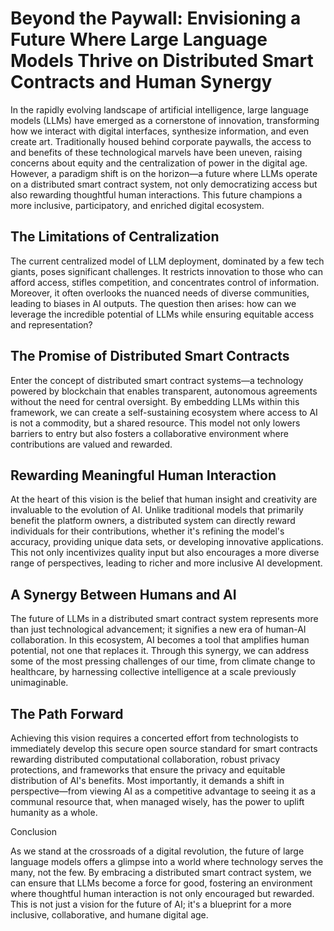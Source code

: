 # Beyond the Paywall: Envisioning a Future Where Large Language Models Thrive on Distributed Smart Contracts and Human Synergy

In the rapidly evolving landscape of artificial intelligence, large language models (LLMs) have emerged as a cornerstone of innovation, transforming how we interact with digital interfaces, synthesize information, and even create art. Traditionally housed behind corporate paywalls, the access to and benefits of these technological marvels have been uneven, raising concerns about equity and the centralization of power in the digital age. However, a paradigm shift is on the horizon—a future where LLMs operate on a distributed smart contract system, not only democratizing access but also rewarding thoughtful human interactions. This future champions a more inclusive, participatory, and enriched digital ecosystem.

## The Limitations of Centralization

The current centralized model of LLM deployment, dominated by a few tech giants, poses significant challenges. It restricts innovation to those who can afford access, stifles competition, and concentrates control of information. Moreover, it often overlooks the nuanced needs of diverse communities, leading to biases in AI outputs. The question then arises: how can we leverage the incredible potential of LLMs while ensuring equitable access and representation?

## The Promise of Distributed Smart Contracts

Enter the concept of distributed smart contract systems—a technology powered by blockchain that enables transparent, autonomous agreements without the need for central oversight. By embedding LLMs within this framework, we can create a self-sustaining ecosystem where access to AI is not a commodity, but a shared resource. This model not only lowers barriers to entry but also fosters a collaborative environment where contributions are valued and rewarded.

## Rewarding Meaningful Human Interaction

At the heart of this vision is the belief that human insight and creativity are invaluable to the evolution of AI. Unlike traditional models that primarily benefit the platform owners, a distributed system can directly reward individuals for their contributions, whether it's refining the model's accuracy, providing unique data sets, or developing innovative applications. This not only incentivizes quality input but also encourages a more diverse range of perspectives, leading to richer and more inclusive AI development.

## A Synergy Between Humans and AI

The future of LLMs in a distributed smart contract system represents more than just technological advancement; it signifies a new era of human-AI collaboration. In this ecosystem, AI becomes a tool that amplifies human potential, not one that replaces it. Through this synergy, we can address some of the most pressing challenges of our time, from climate change to healthcare, by harnessing collective intelligence at a scale previously unimaginable.

## The Path Forward

Achieving this vision requires a concerted effort from technologists to immediately develop this secure open source standard for smart contracts rewarding distributed computational collaboration, robust privacy protections, and frameworks that ensure the privacy and equitable distribution of AI's benefits. Most importantly, it demands a shift in perspective—from viewing AI as a competitive advantage to seeing it as a communal resource that, when managed wisely, has the power to uplift humanity as a whole.

Conclusion

As we stand at the crossroads of a digital revolution, the future of large language models offers a glimpse into a world where technology serves the many, not the few. By embracing a distributed smart contract system, we can ensure that LLMs become a force for good, fostering an environment where thoughtful human interaction is not only encouraged but rewarded. This is not just a vision for the future of AI; it's a blueprint for a more inclusive, collaborative, and humane digital age.

